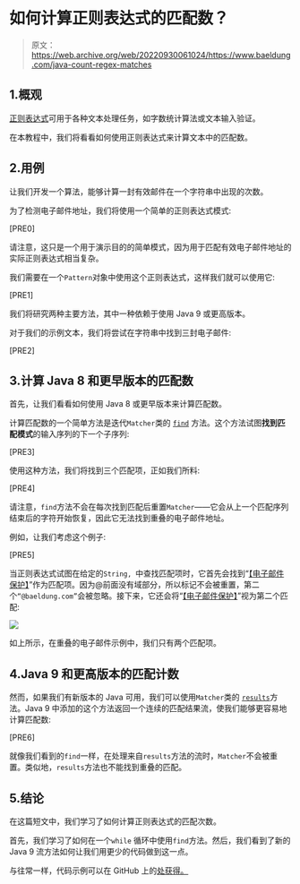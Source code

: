 # 如何计算正则表达式的匹配数？

> 原文：<https://web.archive.org/web/20220930061024/https://www.baeldung.com/java-count-regex-matches>

## 1.概观

[正则表达式](/web/20220626203042/https://www.baeldung.com/regular-expressions-java)可用于各种文本处理任务，如字数统计算法或文本输入验证。

在本教程中，我们将看看如何使用正则表达式来计算文本中的匹配数。

## 2.用例

让我们开发一个算法，能够计算一封有效邮件在一个字符串中出现的次数。

为了检测电子邮件地址，我们将使用一个简单的正则表达式模式:

[PRE0]

请注意，这只是一个用于演示目的的简单模式，因为用于匹配有效电子邮件地址的实际正则表达式相当复杂。

我们需要在一个`Pattern`对象中使用这个正则表达式，这样我们就可以使用它:

[PRE1]

我们将研究两种主要方法，其中一种依赖于使用 Java 9 或更高版本。

对于我们的示例文本，我们将尝试在字符串中找到三封电子邮件:

[PRE2]

## 3.计算 Java 8 和更早版本的匹配数

首先，让我们看看如何使用 Java 8 或更早版本来计算匹配数。

计算匹配数的一个简单方法是迭代`Matcher`类的 [`find`](https://web.archive.org/web/20220626203042/https://docs.oracle.com/en/java/javase/11/docs/api/java.base/java/util/regex/Matcher.html#find()) 方法。这个方法试图**找到匹配模式**的输入序列的下一个子序列:

[PRE3]

使用这种方法，我们将找到三个匹配项，正如我们所料:

[PRE4]

请注意，`find`方法不会在每次找到匹配后重置`Matcher`——它会从上一个匹配序列结束后的字符开始恢复，因此它无法找到重叠的电子邮件地址。

例如，让我们考虑这个例子:

[PRE5]

当正则表达式试图在给定的`String, `中查找匹配项时，它首先会找到“[【电子邮件保护】](/web/20220626203042/https://www.baeldung.com/cdn-cgi/l/email-protection)”作为匹配项。因为@前面没有域部分，所以标记不会被重置，第二个`“@baeldung.com”`会被忽略。接下来，它还会将“[【电子邮件保护】](/web/20220626203042/https://www.baeldung.com/cdn-cgi/l/email-protection)”视为第二个匹配:

[![](img/dbab1334670a1f78b167205cbbed039b.png)](/web/20220626203042/https://www.baeldung.com/wp-content/uploads/2020/07/match-regex.png)

如上所示，在重叠的电子邮件示例中，我们只有两个匹配项。

## 4.Java 9 和更高版本的匹配计数

然而，如果我们有新版本的 Java 可用，我们可以使用`Matcher`类的 [`results​`](https://web.archive.org/web/20220626203042/https://docs.oracle.com/en/java/javase/11/docs/api/java.base/java/util/regex/Matcher.html#results()) 方法。Java 9 中添加的这个方法返回一个连续的匹配结果流，使我们能够更容易地计算匹配数:

[PRE6]

就像我们看到的`find`一样，在处理来自`results`方法的流时，`Matcher`不会被重置。类似地，`results`方法也不能找到重叠的匹配。

## 5.结论

在这篇短文中，我们学习了如何计算正则表达式的匹配次数。

首先，我们学习了如何在一个`while` 循环中使用`find`方法。然后，我们看到了新的 Java 9 流方法如何让我们用更少的代码做到这一点。

与往常一样，代码示例可以在 GitHub 上的[处获得。](https://web.archive.org/web/20220626203042/https://github.com/eugenp/tutorials/tree/master/core-java-modules/core-java-regex)